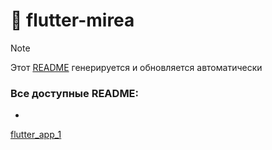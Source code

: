 # 📌 flutter-mirea

> [!NOTE]  
> Этот [README](README.md) генерируется и обновляется автоматически

### Все доступные README: 

* 
[flutter_app_1](flutter_app_1/README.md)
